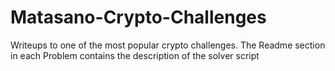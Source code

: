 # Matasano-Crypto-Challenges
Writeups to one of the most popular crypto challenges. The Readme section in each Problem contains the description of the solver script



